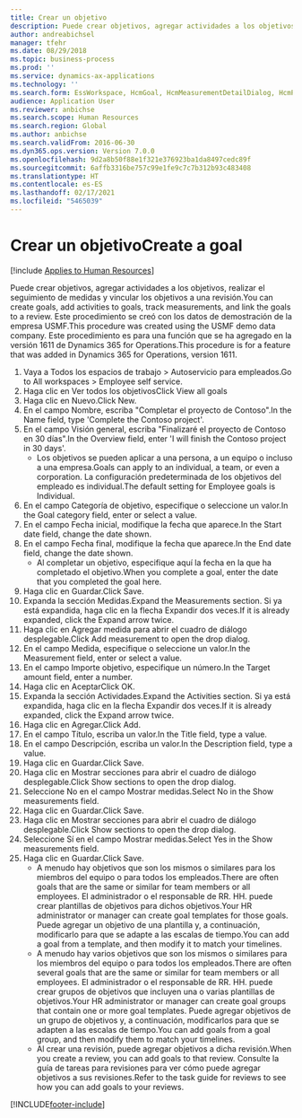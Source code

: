 ```yaml
---
title: Crear un objetivo
description: Puede crear objetivos, agregar actividades a los objetivos, realizar el seguimiento de medidas y vincular los objetivos a una revisión.
author: andreabichsel
manager: tfehr
ms.date: 08/29/2018
ms.topic: business-process
ms.prod: ''
ms.service: dynamics-ax-applications
ms.technology: ''
ms.search.form: EssWorkspace, HcmGoal, HcmMeasurementDetailDialog, HcmPerfJournalAdd, HcmGoalChangeSettings, HcmEmployeeDevelopmentWorkspace
audience: Application User
ms.reviewer: anbichse
ms.search.scope: Human Resources
ms.search.region: Global
ms.author: anbichse
ms.search.validFrom: 2016-06-30
ms.dyn365.ops.version: Version 7.0.0
ms.openlocfilehash: 9d2a8b50f88e1f321e376923ba1da8497cedc89f
ms.sourcegitcommit: 6affb3316be757c99e1fe9c7c7b312b93c483408
ms.translationtype: HT
ms.contentlocale: es-ES
ms.lasthandoff: 02/17/2021
ms.locfileid: "5465039"
---
```

# <a name="create-a-goal"></a><span data-ttu-id="c26fd-103">Crear un objetivo</span><span class="sxs-lookup"><span data-stu-id="c26fd-103">Create a goal</span></span>

[!include [Applies to Human Resources](../includes/applies-to-hr.md)]

<span data-ttu-id="c26fd-104">Puede crear objetivos, agregar actividades a los objetivos, realizar el seguimiento de medidas y vincular los objetivos a una revisión.</span><span class="sxs-lookup"><span data-stu-id="c26fd-104">You can create goals, add activities to goals, track measurements, and link the goals to a review.</span></span> <span data-ttu-id="c26fd-105">Este procedimiento se creó con los datos de demostración de la empresa USMF.</span><span class="sxs-lookup"><span data-stu-id="c26fd-105">This procedure was created using the USMF demo data company.</span></span> <span data-ttu-id="c26fd-106">Este procedimiento es para una función que se ha agregado en la versión 1611 de Dynamics 365 for Operations.</span><span class="sxs-lookup"><span data-stu-id="c26fd-106">This procedure is for a feature that was added in Dynamics 365 for Operations, version 1611.</span></span>

1. <span data-ttu-id="c26fd-107">Vaya a Todos los espacios de trabajo > Autoservicio para empleados.</span><span class="sxs-lookup"><span data-stu-id="c26fd-107">Go to All workspaces > Employee self service.</span></span>
2. <span data-ttu-id="c26fd-108">Haga clic en Ver todos los objetivos</span><span class="sxs-lookup"><span data-stu-id="c26fd-108">Click View all goals</span></span>
3. <span data-ttu-id="c26fd-109">Haga clic en Nuevo.</span><span class="sxs-lookup"><span data-stu-id="c26fd-109">Click New.</span></span>
4. <span data-ttu-id="c26fd-110">En el campo Nombre, escriba "Completar el proyecto de Contoso".</span><span class="sxs-lookup"><span data-stu-id="c26fd-110">In the Name field, type 'Complete the Contoso project'.</span></span>
5. <span data-ttu-id="c26fd-111">En el campo Visión general, escriba "Finalizaré el proyecto de Contoso en 30 días".</span><span class="sxs-lookup"><span data-stu-id="c26fd-111">In the Overview field, enter 'I will finish the Contoso project in 30 days'.</span></span>
    * <span data-ttu-id="c26fd-112">Los objetivos se pueden aplicar a una persona, a un equipo o incluso a una empresa.</span><span class="sxs-lookup"><span data-stu-id="c26fd-112">Goals can apply to an individual, a team, or even a corporation.</span></span> <span data-ttu-id="c26fd-113">La configuración predeterminada de los objetivos del empleado es individual.</span><span class="sxs-lookup"><span data-stu-id="c26fd-113">The default setting for Employee goals is Individual.</span></span>  
6. <span data-ttu-id="c26fd-114">En el campo Categoría de objetivo, especifique o seleccione un valor.</span><span class="sxs-lookup"><span data-stu-id="c26fd-114">In the Goal category field, enter or select a value.</span></span>
7. <span data-ttu-id="c26fd-115">En el campo Fecha inicial, modifique la fecha que aparece.</span><span class="sxs-lookup"><span data-stu-id="c26fd-115">In the Start date field, change the date shown.</span></span>
8. <span data-ttu-id="c26fd-116">En el campo Fecha final, modifique la fecha que aparece.</span><span class="sxs-lookup"><span data-stu-id="c26fd-116">In the End date field, change the date shown.</span></span>
    * <span data-ttu-id="c26fd-117">Al completar un objetivo, especifique aquí la fecha en la que ha completado el objetivo.</span><span class="sxs-lookup"><span data-stu-id="c26fd-117">When you complete a goal, enter the date that you completed the goal here.</span></span>  
9. <span data-ttu-id="c26fd-118">Haga clic en Guardar.</span><span class="sxs-lookup"><span data-stu-id="c26fd-118">Click Save.</span></span>
10. <span data-ttu-id="c26fd-119">Expanda la sección Medidas.</span><span class="sxs-lookup"><span data-stu-id="c26fd-119">Expand the Measurements section.</span></span> <span data-ttu-id="c26fd-120">Si ya está expandida, haga clic en la flecha Expandir dos veces.</span><span class="sxs-lookup"><span data-stu-id="c26fd-120">If it is already expanded, click the Expand arrow twice.</span></span>
11. <span data-ttu-id="c26fd-121">Haga clic en Agregar medida para abrir el cuadro de diálogo desplegable.</span><span class="sxs-lookup"><span data-stu-id="c26fd-121">Click Add measurement to open the drop dialog.</span></span>
12. <span data-ttu-id="c26fd-122">En el campo Medida, especifique o seleccione un valor.</span><span class="sxs-lookup"><span data-stu-id="c26fd-122">In the Measurement field, enter or select a value.</span></span>
13. <span data-ttu-id="c26fd-123">En el campo Importe objetivo, especifique un número.</span><span class="sxs-lookup"><span data-stu-id="c26fd-123">In the Target amount field, enter a number.</span></span>
14. <span data-ttu-id="c26fd-124">Haga clic en Aceptar</span><span class="sxs-lookup"><span data-stu-id="c26fd-124">Click OK.</span></span>
15. <span data-ttu-id="c26fd-125">Expanda la sección Actividades.</span><span class="sxs-lookup"><span data-stu-id="c26fd-125">Expand the Activities section.</span></span> <span data-ttu-id="c26fd-126">Si ya está expandida, haga clic en la flecha Expandir dos veces.</span><span class="sxs-lookup"><span data-stu-id="c26fd-126">If it is already expanded, click the Expand arrow twice.</span></span>
16. <span data-ttu-id="c26fd-127">Haga clic en Agregar.</span><span class="sxs-lookup"><span data-stu-id="c26fd-127">Click Add.</span></span>
17. <span data-ttu-id="c26fd-128">En el campo Título, escriba un valor.</span><span class="sxs-lookup"><span data-stu-id="c26fd-128">In the Title field, type a value.</span></span>
18. <span data-ttu-id="c26fd-129">En el campo Descripción, escriba un valor.</span><span class="sxs-lookup"><span data-stu-id="c26fd-129">In the Description field, type a value.</span></span>
19. <span data-ttu-id="c26fd-130">Haga clic en Guardar.</span><span class="sxs-lookup"><span data-stu-id="c26fd-130">Click Save.</span></span>
20. <span data-ttu-id="c26fd-131">Haga clic en Mostrar secciones para abrir el cuadro de diálogo desplegable.</span><span class="sxs-lookup"><span data-stu-id="c26fd-131">Click Show sections to open the drop dialog.</span></span>
21. <span data-ttu-id="c26fd-132">Seleccione No en el campo Mostrar medidas.</span><span class="sxs-lookup"><span data-stu-id="c26fd-132">Select No in the Show measurements field.</span></span>
22. <span data-ttu-id="c26fd-133">Haga clic en Guardar.</span><span class="sxs-lookup"><span data-stu-id="c26fd-133">Click Save.</span></span>
23. <span data-ttu-id="c26fd-134">Haga clic en Mostrar secciones para abrir el cuadro de diálogo desplegable.</span><span class="sxs-lookup"><span data-stu-id="c26fd-134">Click Show sections to open the drop dialog.</span></span>
24. <span data-ttu-id="c26fd-135">Seleccione Sí en el campo Mostrar medidas.</span><span class="sxs-lookup"><span data-stu-id="c26fd-135">Select Yes in the Show measurements field.</span></span>
25. <span data-ttu-id="c26fd-136">Haga clic en Guardar.</span><span class="sxs-lookup"><span data-stu-id="c26fd-136">Click Save.</span></span>
    * <span data-ttu-id="c26fd-137">A menudo hay objetivos que son los mismos o similares para los miembros del equipo o para todos los empleados.</span><span class="sxs-lookup"><span data-stu-id="c26fd-137">There are often goals that are the same or similar for team members or all employees.</span></span>     <span data-ttu-id="c26fd-138">El administrador o el responsable de RR. HH. puede crear plantillas de objetivos para dichos objetivos.</span><span class="sxs-lookup"><span data-stu-id="c26fd-138">Your HR administrator or manager can create goal templates for those goals.</span></span> <span data-ttu-id="c26fd-139">Puede agregar un objetivo de una plantilla y, a continuación, modificarlo para que se adapte a las escalas de tiempo.</span><span class="sxs-lookup"><span data-stu-id="c26fd-139">You can add a goal from a template, and then modify it to match your timelines.</span></span>  
    * <span data-ttu-id="c26fd-140">A menudo hay varios objetivos que son los mismos o similares para los miembros del equipo o para todos los empleados.</span><span class="sxs-lookup"><span data-stu-id="c26fd-140">There are often several goals that are the same or similar for team members or all employees.</span></span>     <span data-ttu-id="c26fd-141">El administrador o el responsable de RR. HH. puede crear grupos de objetivos que incluyen una o varias plantillas de objetivos.</span><span class="sxs-lookup"><span data-stu-id="c26fd-141">Your HR administrator or manager can create goal groups that contain one or more goal templates.</span></span> <span data-ttu-id="c26fd-142">Puede agregar objetivos de un grupo de objetivos y, a continuación, modificarlos para que se adapten a las escalas de tiempo.</span><span class="sxs-lookup"><span data-stu-id="c26fd-142">You can add goals from a goal group, and then modify them to match your timelines.</span></span>  
    * <span data-ttu-id="c26fd-143">Al crear una revisión, puede agregar objetivos a dicha revisión.</span><span class="sxs-lookup"><span data-stu-id="c26fd-143">When you create a review, you can add goals to that review.</span></span> <span data-ttu-id="c26fd-144">Consulte la guía de tareas para revisiones para ver cómo puede agregar objetivos a sus revisiones.</span><span class="sxs-lookup"><span data-stu-id="c26fd-144">Refer to the task guide for reviews to see how you can add goals to your reviews.</span></span>  



[!INCLUDE[footer-include](../includes/footer-banner.md)]